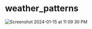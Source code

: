 # weather_patterns
![Screenshot 2024-01-15 at 11 09 30 PM](https://github.com/mikkielynn/weather_patterns/assets/86530857/9e5ec910-b5a5-49b4-a826-bcb7150f7fe0)
